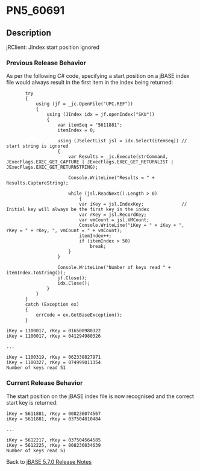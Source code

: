 # PN5_60691

<PageHeader />

## Description

jRClient: JIndex start position ignored

### Previous Release Behavior

As per the following C# code, specifying a start position on a jBASE index file would always result in the first item in the index being returned:

``` CSharp
       try
       {
           using (jf = _jc.OpenFile("UPC.REF"))
           {
               using (JIndex idx = jf.openIndex("SKU"))
               {
                   var itemSeq = "5611881";
                   itemIndex = 0;

                   using (JSelectList jsl = idx.Select(itemSeq)) // start string is ignored
                   {
                       var Results = _jc.Execute(strCommand, JExecFlags.EXEC_GET_CAPTURE | JExecFlags.EXEC_GET_RETURNLIST | JExecFlags.EXEC_GET_RETURNSTRING);

                       Console.WriteLine("Results = " + Results.CaptureString);

                       while (jsl.ReadNext().Length > 0)
                           {
                           var iKey = jsl.IndexKey;              // Initial key will always be the first key in the index
                           var rKey = jsl.RecordKey;
                           var vmCount = jsl.VMCount;
                           Console.WriteLine("iKey = " + iKey + ", rKey = " + rKey, ", vmCount = " + vmCount);
                           itemIndex++;
                           if (itemIndex > 50)
                               break;
                       }
                   }

                   Console.WriteLine("Number of keys read " + itemIndex.ToString());
                   jf.Close();
                   idx.Close();
               }
           }
       }
       catch (Exception ex)
       {
           errCode = ex.GetBaseException();
       }
```

```
iKey = 1100017, rKey = 016500980322
iKey = 1100017, rKey = 041294980326

...

iKey = 1100319, rKey = 062338827971
iKey = 1100327, rKey = 074999011354
Number of keys read 51
```

### Current Release Behavior

The start position on the jBASE index file is now recognised and the correct start key is returned:

```
iKey = 5611881, rKey = 008236074567
iKey = 5611881, rKey = 037504810484

...

iKey = 5612217, rKey = 037504564585
iKey = 5612225, rKey = 008236034639
Number of keys read 51
```

Back to [jBASE 5.7.0 Release Notes](./../README.md)
  
<PageFooter />
